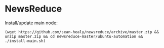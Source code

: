 # NewsReduce

Install/update main node:

```(wget https://github.com/sean-healy/newsreduce/archive/master.zip && unzip master.zip && cd newsreduce-master/ubuntu-automation && ./install-main.sh)```

